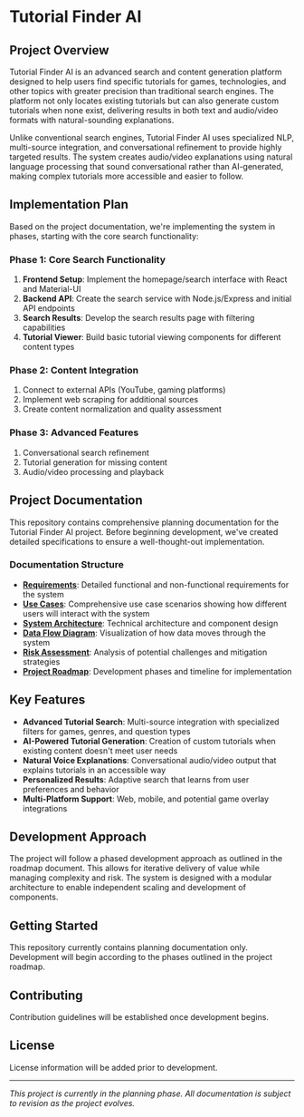 # Tutorial Finder AI

## Project Overview

Tutorial Finder AI is an advanced search and content generation platform designed to help users find specific tutorials for games, technologies, and other topics with greater precision than traditional search engines. The platform not only locates existing tutorials but can also generate custom tutorials when none exist, delivering results in both text and audio/video formats with natural-sounding explanations.

Unlike conventional search engines, Tutorial Finder AI uses specialized NLP, multi-source integration, and conversational refinement to provide highly targeted results. The system creates audio/video explanations using natural language processing that sound conversational rather than AI-generated, making complex tutorials more accessible and easier to follow.

## Implementation Plan

Based on the project documentation, we're implementing the system in phases, starting with the core search functionality:

### Phase 1: Core Search Functionality
1. **Frontend Setup**: Implement the homepage/search interface with React and Material-UI
2. **Backend API**: Create the search service with Node.js/Express and initial API endpoints
3. **Search Results**: Develop the search results page with filtering capabilities
4. **Tutorial Viewer**: Build basic tutorial viewing components for different content types

### Phase 2: Content Integration
1. Connect to external APIs (YouTube, gaming platforms)
2. Implement web scraping for additional sources
3. Create content normalization and quality assessment

### Phase 3: Advanced Features
1. Conversational search refinement
2. Tutorial generation for missing content
3. Audio/video processing and playback

## Project Documentation

This repository contains comprehensive planning documentation for the Tutorial Finder AI project. Before beginning development, we've created detailed specifications to ensure a well-thought-out implementation.

### Documentation Structure

- **[Requirements](docs/requirements.md)**: Detailed functional and non-functional requirements for the system
- **[Use Cases](docs/use_cases.md)**: Comprehensive use case scenarios showing how different users will interact with the system
- **[System Architecture](docs/system_architecture.md)**: Technical architecture and component design
- **[Data Flow Diagram](docs/data_flow_diagram.md)**: Visualization of how data moves through the system
- **[Risk Assessment](docs/risk_assessment.md)**: Analysis of potential challenges and mitigation strategies
- **[Project Roadmap](docs/project_roadmap.md)**: Development phases and timeline for implementation

## Key Features

- **Advanced Tutorial Search**: Multi-source integration with specialized filters for games, genres, and question types
- **AI-Powered Tutorial Generation**: Creation of custom tutorials when existing content doesn't meet user needs
- **Natural Voice Explanations**: Conversational audio/video output that explains tutorials in an accessible way
- **Personalized Results**: Adaptive search that learns from user preferences and behavior
- **Multi-Platform Support**: Web, mobile, and potential game overlay integrations

## Development Approach

The project will follow a phased development approach as outlined in the roadmap document. This allows for iterative delivery of value while managing complexity and risk. The system is designed with a modular architecture to enable independent scaling and development of components.

## Getting Started

This repository currently contains planning documentation only. Development will begin according to the phases outlined in the project roadmap.

## Contributing

Contribution guidelines will be established once development begins.

## License

License information will be added prior to development.

---

*This project is currently in the planning phase. All documentation is subject to revision as the project evolves.*